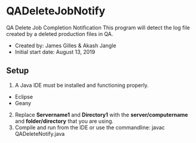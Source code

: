 # QADeleteJobNotify
QA Delete Job Completion Notification
This program will detect the log file created by a
deleted production files in QA.
 
* Created by: James Gilles & Akash Jangle
* Initial start date: August 13, 2019

## Setup
1) A Java IDE must be installed and functioning properly.
* Eclipse
* Geany
2) Replace **Servername1** and **Directory1** with the **server/computername** and **folder/directory** that you are using.
3) Compile and run from the IDE or use the commandline: javac QADeleteNotify.java 

